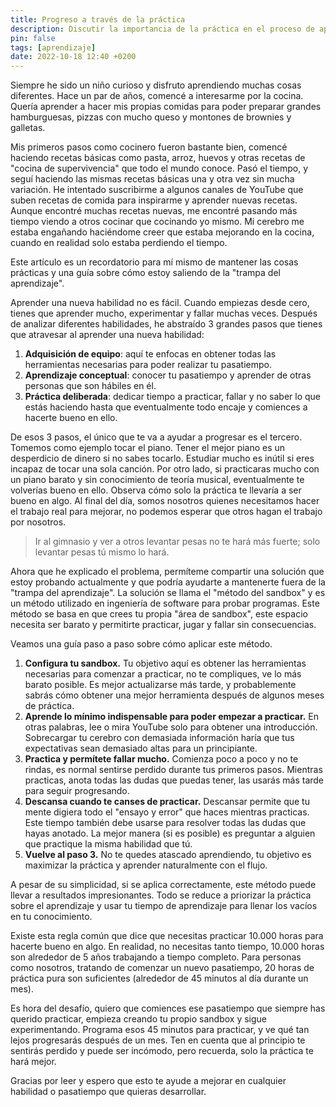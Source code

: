 ```yaml
---
title: Progreso a través de la práctica
description: Discutir la importancia de la práctica en el proceso de aprender una nueva habilidad o comenzar un nuevo pasatiempo.
pin: false
tags: [aprendizaje]
date: 2022-10-18 12:40 +0200
---
```


Siempre he sido un niño curioso y disfruto aprendiendo muchas cosas diferentes. Hace un par de años, comencé a interesarme por la cocina. Quería aprender a hacer mis propias comidas para poder preparar grandes hamburguesas, pizzas con mucho queso y montones de brownies y galletas.

Mis primeros pasos como cocinero fueron bastante bien, comencé haciendo recetas básicas como pasta, arroz, huevos y otras recetas de "cocina de supervivencia" que todo el mundo conoce. Pasó el tiempo, y seguí haciendo las mismas recetas básicas una y otra vez sin mucha variación. He intentado suscribirme a algunos canales de YouTube que suben recetas de comida para inspirarme y aprender nuevas recetas. Aunque encontré muchas recetas nuevas, me encontré pasando más tiempo viendo a otros cocinar que cocinando yo mismo. Mi cerebro me estaba engañando haciéndome creer que estaba mejorando en la cocina, cuando en realidad solo estaba perdiendo el tiempo.

Este artículo es un recordatorio para mí mismo de mantener las cosas prácticas y una guía sobre cómo estoy saliendo de la "trampa del aprendizaje".

Aprender una nueva habilidad no es fácil. Cuando empiezas desde cero, tienes que aprender mucho, experimentar y fallar muchas veces. Después de analizar diferentes habilidades, he abstraído 3 grandes pasos que tienes que atravesar al aprender una nueva habilidad:

1. **Adquisición de equipo**: aquí te enfocas en obtener todas las herramientas necesarias para poder realizar tu pasatiempo.
2. **Aprendizaje conceptual**: conocer tu pasatiempo y aprender de otras personas que son hábiles en él.
3. **Práctica deliberada**: dedicar tiempo a practicar, fallar y no saber lo que estás haciendo hasta que eventualmente todo encaje y comiences a hacerte bueno en ello.

De esos 3 pasos, el único que te va a ayudar a progresar es el tercero. Tomemos como ejemplo tocar el piano. Tener el mejor piano es un desperdicio de dinero si no sabes tocarlo. Estudiar mucho es inútil si eres incapaz de tocar una sola canción. Por otro lado, si practicaras mucho con un piano barato y sin conocimiento de teoría musical, eventualmente te volverías bueno en ello. Observa cómo solo la práctica te llevaría a ser bueno en algo. Al final del día, somos nosotros quienes necesitamos hacer el trabajo real para mejorar, no podemos esperar que otros hagan el trabajo por nosotros.

> Ir al gimnasio y ver a otros levantar pesas no te hará más fuerte; solo levantar pesas tú mismo lo hará.

Ahora que he explicado el problema, permíteme compartir una solución que estoy probando actualmente y que podría ayudarte a mantenerte fuera de la "trampa del aprendizaje". La solución se llama el "método del sandbox" y es un método utilizado en ingeniería de software para probar programas. Este método se basa en que crees tu propia "área de sandbox", este espacio necesita ser barato y permitirte practicar, jugar y fallar sin consecuencias.

Veamos una guía paso a paso sobre cómo aplicar este método.

1. **Configura tu sandbox.** Tu objetivo aquí es obtener las herramientas necesarias para comenzar a practicar, no te compliques, ve lo más barato posible. Es mejor actualizarse más tarde, y probablemente sabrás cómo obtener una mejor herramienta después de algunos meses de práctica.
2. **Aprende lo mínimo indispensable para poder empezar a practicar.** En otras palabras, lee o mira YouTube solo para obtener una introducción. Sobrecargar tu cerebro con demasiada información haría que tus expectativas sean demasiado altas para un principiante.
3. **Practica y permítete fallar mucho.** Comienza poco a poco y no te rindas, es normal sentirse perdido durante tus primeros pasos. Mientras practicas, anota todas las dudas que puedas tener, las usarás más tarde para seguir progresando.
4. **Descansa cuando te canses de practicar.** Descansar permite que tu mente digiera todo el "ensayo y error" que haces mientras practicas. Este tiempo también debe usarse para resolver todas las dudas que hayas anotado. La mejor manera (si es posible) es preguntar a alguien que practique la misma habilidad que tú.
5. **Vuelve al paso 3.** No te quedes atascado aprendiendo, tu objetivo es maximizar la práctica y aprender naturalmente con el flujo.

A pesar de su simplicidad, si se aplica correctamente, este método puede llevar a resultados impresionantes. Todo se reduce a priorizar la práctica sobre el aprendizaje y usar tu tiempo de aprendizaje para llenar los vacíos en tu conocimiento.

Existe esta regla común que dice que necesitas practicar 10.000 horas para hacerte bueno en algo. En realidad, no necesitas tanto tiempo, 10.000 horas son alrededor de 5 años trabajando a tiempo completo. Para personas como nosotros, tratando de comenzar un nuevo pasatiempo, 20 horas de práctica pura son suficientes (alrededor de 45 minutos al día durante un mes).

Es hora del desafío, quiero que comiences ese pasatiempo que siempre has querido practicar, empieza creando tu propio sandbox y sigue experimentando. Programa esos 45 minutos para practicar, y ve qué tan lejos progresarás después de un mes. Ten en cuenta que al principio te sentirás perdido y puede ser incómodo, pero recuerda, solo la práctica te hará mejor.

Gracias por leer y espero que esto te ayude a mejorar en cualquier habilidad o pasatiempo que quieras desarrollar.